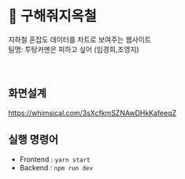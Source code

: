 # 🚎 구해줘지옥철

지하철 혼잡도 데이터를 차트로 보여주는 웹사이트<br>
팀명: 투탕카멘은 피하고 싶어 (임경희,조영지)
<br>
<br>
<br>

## 화면설계
https://whimsical.com/3sXcfkmSZNAwDHkKafeeqZ

## 실행 명령어

- Frontend : `yarn start`
- Backend : `npm run dev`
